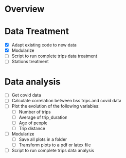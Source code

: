 # Overview

# Data Treatment
- [x] Adapt existing code to new data
- [x] Modularize
- [ ] Script to run complete trips data treatment
- [ ] Stations treatment

# Data analysis

- [ ] Get covid data
- [ ] Calculate correlation between bss trips and covid data
- [ ] Plot the evolution of the following variables: 
     - [ ] Number of trips
     - [ ] Average of trip_duration
     - [ ] Age of people
     - [ ] Trip distance
- [ ] Modularize
     - [ ] Save all plots in a folder
     - [ ] Transform plots to a pdf or latex file
- [ ] Script to run complete trips data analysis